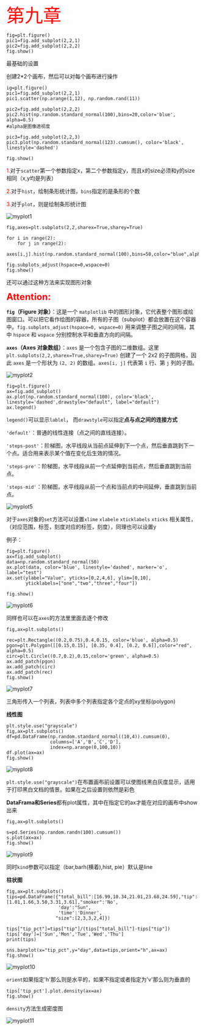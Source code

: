 <font size=8, color=red>第九章</font>





```
fig=plt.figure()
pic1=fig.add_subplot(2,2,1)
pic2=fig.add_subplot(2,2,2)
fig.show()
```

最基础的设置

创建2*2个画布，然后可以对每个画布进行操作



```
ig=plt.figure()
pic1=fig.add_subplot(2,2,1)
pic1.scatter(np.arange(1,12), np.random.rand(11))

pic2=fig.add_subplot(2,2,2)
pic2.hist(np.random.standard_normal(100),bins=20,color='blue', alpha=0.5)
#alpha是图像透视度

pic3=fig.add_subplot(2,2,3)
pic3.plot(np.random.standard_normal(123).cumsum(), color='black', linestyle='dashed')

fig.show()
```



<font color=red>1.</font>对于`scatter`第一个参数指定x，第二个参数指定y，而且x的size必须和y的size相同（x,y均是列表）

<font color=red>2.</font>对于`hist`，绘制条形统计图，`bins`指定的是条形的个数

<font color=red>3.</font>对于`plot`，则是绘制条形统计图



![myplot1](../数据分析笔记/myplot1.png)





```
fig,axes=plt.subplots(2,2,sharex=True,sharey=True)

for i in range(2):
    for j in range(2):
        axes[i,j].hist(np.random.standard_normal(100),bins=50,color="blue",alpha=0.5)

fig.subplots_adjust(hspace=0,wspace=0)
fig.show()
```

还可以通过这种方法来实现图形对象

<font size=5, color=red>**Attention:**</font>

**`fig`（Figure 对象）**：这是一个 `matplotlib` 中的图形对象，它代表整个图形或绘图窗口。可以把它看作绘图的容器，所有的子图（subplot）都会放置在这个容器中。`fig.subplots_adjust(hspace=0, wspace=0)` 用来调整子图之间的间隔，其中 `hspace` 和 `wspace` 分别控制水平和垂直方向的间隔。

**`axes`（Axes 对象数组）**：`axes` 是一个包含子图的二维数组。这里 `plt.subplots(2,2,sharex=True,sharey=True)` 创建了一个 2x2 的子图网格，因此 `axes` 是一个形状为 `(2, 2)` 的数组。`axes[i, j]` 代表第 `i` 行、第 `j` 列的子图。



![myplot2](../数据分析笔记/myplot2.png)







```
fig=plt.figure()
ax=fig.add_subplot()
ax.plot(np.random.standard_normal(100), color='black', linestyle='dashed',drawstyle="default", label="default")
ax.legend()
```



`legend()`可以显示`lablel`， 而`drawstyle`可以指定**点与点之间的连接方式**

`'default'`：普通的线性连接（点之间的直线连接）。

`'steps-post'`：阶梯图，水平线段从当前点延伸到下一个点，然后垂直跳到下一个点。适合用来表示某个值在变化后生效的情况。

`'steps-pre'`：阶梯图，水平线段从前一个点延伸到当前点，然后垂直跳到当前点。

`'steps-mid'`：阶梯图，水平线段从前一个点和当前点的中间延伸，垂直跳到当前点。

![myplot5](../数据分析笔记/myplot5.png)



对于`axes`对象的`set`方法可以设置`xlime` `xlabele` `xticklabels` `xticks` 相关属性，（对应范围，标签，刻度对应的标签，刻度），同理也可以设置y



例子：

```
fig=plt.figure()
ax=fig.add_subplot()
data=np.random.standard_normal(50)
ax.plot(data, color='blue', linestyle='dashed', marker='o', label="test")
ax.set(ylabel="Value", yticks=[0,2,4,6], ylim=[0,10],
       yticklabels=["one","two","three","four"])

fig.show()
```

![myplot6](../数据分析笔记/myplot6.png)

同样也可以在`axes`的方法里里面去逐个修改





```
fig,ax=plt.subplots()

rec=plt.Rectangle((0.2,0.75),0.4,0.15, color='blue', alpha=0.5)
pgon=plt.Polygon([[0.15,0.15], [0.35, 0.4], [0.2, 0.6]],color="red", alpha=0.5)
circ=plt.Circle((0.7,0.2),0.15,color='green', alpha=0.5)
ax.add_patch(pgon)
ax.add_patch(circ)
ax.add_patch(rec)
fig.show()
```

![myplot7](../数据分析笔记/myplot7.png)



三角形传入一个列表，列表中多个列表指定各个定点的xy坐标(polygon)





**线性图**





```
plt.style.use("grayscale")
fig,ax=plt.subplots()
df=pd.DataFrame(np.random.standard_normal((10,4)).cumsum(0),
                columns=['A','B','C','D'],
                index=np.arange(0,100,10))
df.plot(ax=ax)
fig.show()
```

![myplot8](../数据分析笔记/myplot8.png)

`plt.style.use("grayscale")`在布置画布前设置可以使图线黑白灰度显示，适用于打印黑白文档的情景。如果在之后设置则依然是彩色





**DataFrama和Series**都有plot属性，其中在指定它的ax才能在对应的画布中show出来



```
fig,ax=plt.subplots()

s=pd.Series(np.random.randn(100).cumsum())
s.plot(ax=ax)
fig.show()
```

![myplot9](../数据分析笔记/myplot9.png)



同时`kind`参数可以指定（bar,barh(横着),hist, pie）默认是line





**柱状图**

```
fig,ax=plt.subplots()
tips=pd.DataFrame({"total_bill":[16.99,10.34,21.01,23.68,24.59],"tip":[1.01,1.66,3.50,3.31,3.61],"smoker":'No',
                   'day':"Sun",
                   'time':'Dinner',
                  "size":[2,3,3,2,4]})

tips["tip_pct"]=tips["tip"]/(tips["total_bill"]-tips["tip"])
tips['day']=['Sun','Mon','Tue','Wed','Thu']
print(tips)

sns.barplot(x="tip_pct",y="day",data=tips,orient="h",ax=ax)
fig.show()
```

![myplot10](../数据分析笔记/myplot10.png)

`orient`如果指定'h'那么则是水平的，如果不指定或者指定为'v'那么则为垂直的



```
tips['tip_pct'].plot.density(ax=ax)
fig.show()
```

`density`方法生成密度图

![myplot11](../数据分析笔记/myplot11.png)



